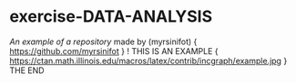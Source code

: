 # exercise-DATA-ANALYSIS
*An example of a repository* made by (myrsinifot) { https://github.com/myrsinifot }
! THIS IS AN EXAMPLE { https://ctan.math.illinois.edu/macros/latex/contrib/incgraph/example.jpg }
THE END
